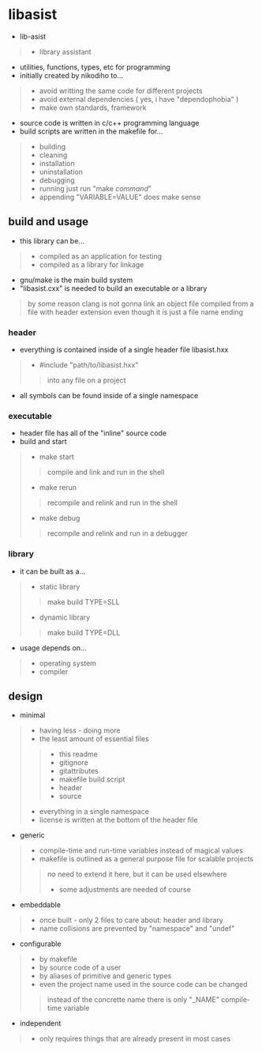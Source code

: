 # libasist

- lib-asist
> - library assistant
- utilities, functions, types, etc for programming
- initially created by nikodiho to...
> - avoid writting the same code for different projects
> - avoid external dependencies ( yes, i have "dependophobia" )
> - make own standards, framework
- source code is written in c/c++ programming language
- build scripts are written in the makefile for...
> - building
> - cleaning
> - installation
> - uninstallation
> - debugging
> - running
> just run "make *command*"
> - appending "VARIABLE=VALUE" does make sense

## build and usage

- this library can be...
> - compiled as an application for testing
> - compiled as a library for linkage
- gnu/make is the main build system
- "libasist.cxx" is needed to build an executable or a library
> by some reason clang is not gonna link an object file
> compiled from a file with header extension
> even though it is just a file name ending

### header

- everything is contained inside of a single header file libasist.hxx
> - \#include "path/to/libasist.hxx"
> > into any file on a project
- all symbols can be found inside of a single namespace

### executable

- header file has all of the "inline" source code
- build and start
> - make start
> > compile and link and run in the shell
> - make rerun
> > recompile and relink and run in the shell
> - make debug
> > recompile and relink and run in a debugger

### library

- it can be built as a...
> - static library
> > make build TYPE=SLL
> - dynamic library
> > make build TYPE=DLL
- usage depends on...
> - operating system
> - compiler

## design

- minimal
> - having less - doing more
> - the least amount of essential files
> > - this readme
> > - gitignore
> > - gitattributes
> > - makefile build script
> > - header
> > - source
> - everything in a single namespace
> - license is written at the bottom of the header file
- generic
> - compile-time and run-time variables instead of magical values
> - makefile is outlined as a general purpose file for scalable projects
> > no need to extend it here, but it can be used elsewhere
> > - some adjustments are needed of course
- embeddable
> - once built - only 2 files to care about: header and library
> - name collisions are prevented by "namespace" and "undef"
- configurable
> - by makefile
> - by source code of a user
> - by aliases of primitive and generic types
> - even the project name used in the source code can be changed
> > instead of the concrette name there is only "_NAME" compile-time variable
- independent
> - only requires things that are already present in most cases
